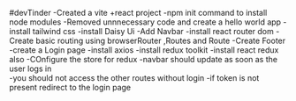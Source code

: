 #devTinder
-Created a vite +react project
-npm init command to install node modules
-Removed unnnecessary code and create a hello world app
-install tailwind css
-install Daisy Ui
-Add Navbar
-install react router dom
-Create basic routing using browserRouter ,Routes and Route
-Create Footer
-create a Login page
-install axios
-install redux toolkit
-install react redux also
-COnfigure the store for redux
-navbar should update as soon as the user logs in\
-you should not access the other routes without login
-if token is not present redirect to the login page


